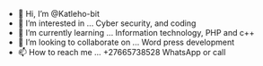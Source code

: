 - 👋 Hi, I’m @Katleho-bit
- 👀 I’m interested in ... Cyber security, and coding
- 🌱 I’m currently learning ... Information technology, PHP and c++
- 💞️ I’m looking to collaborate on ... Word press development
- 📫 How to reach me ... +27665738528 WhatsApp or call

<!---
Katleho-bit/Katleho-bit is a ✨ special ✨ repository because its `README.md` (this file) appears on your GitHub profile.
You can click the Preview link to take a look at your changes.
--->
